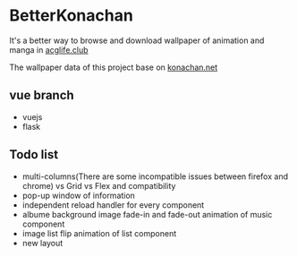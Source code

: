 # BetterKonachan
It's a better way to browse and download wallpaper of animation and manga in [acglife.club](http://acglife.club)

The wallpaper data of this project base on [konachan.net](http://konachan.net/)

## vue branch
* vuejs
* flask

## Todo list
* multi-columns(There are some incompatible issues between firefox and chrome) vs Grid vs Flex and compatibility
* pop-up window of information
* independent reload handler for every component
* albume background image fade-in and fade-out animation of music component
* image list flip animation of list component
* new layout 
